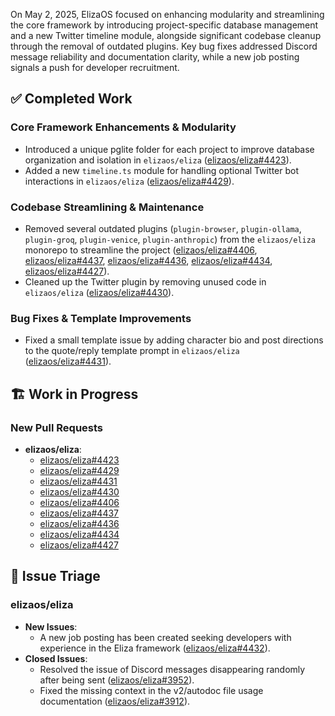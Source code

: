 On May 2, 2025, ElizaOS focused on enhancing modularity and streamlining the core framework by introducing project-specific database management and a new Twitter timeline module, alongside significant codebase cleanup through the removal of outdated plugins. Key bug fixes addressed Discord message reliability and documentation clarity, while a new job posting signals a push for developer recruitment.

## ✅ Completed Work

### Core Framework Enhancements & Modularity
- Introduced a unique pglite folder for each project to improve database organization and isolation in `elizaos/eliza` ([elizaos/eliza#4423](https://github.com/elizaos/eliza/pull/4423)).
- Added a new `timeline.ts` module for handling optional Twitter bot interactions in `elizaos/eliza` ([elizaos/eliza#4429](https://github.com/elizaos/eliza/pull/4429)).

### Codebase Streamlining & Maintenance
- Removed several outdated plugins (`plugin-browser`, `plugin-ollama`, `plugin-groq`, `plugin-venice`, `plugin-anthropic`) from the `elizaos/eliza` monorepo to streamline the project ([elizaos/eliza#4406](https://github.com/elizaos/eliza/pull/4406), [elizaos/eliza#4437](https://github.com/elizaos/eliza/pull/4437), [elizaos/eliza#4436](https://github.com/elizaos/eliza/pull/4436), [elizaos/eliza#4434](https://github.com/elizaos/eliza/pull/4434), [elizaos/eliza#4427](https://github.com/elizaos/eliza/pull/4427)).
- Cleaned up the Twitter plugin by removing unused code in `elizaos/eliza` ([elizaos/eliza#4430](https://github.com/elizaos/eliza/pull/4430)).

### Bug Fixes & Template Improvements
- Fixed a small template issue by adding character bio and post directions to the quote/reply template prompt in `elizaos/eliza` ([elizaos/eliza#4431](https://github.com/elizaos/eliza/pull/4431)).

## 🏗️ Work in Progress

### New Pull Requests
- **elizaos/eliza**:
    - [elizaos/eliza#4423](https://github.com/elizaos/eliza/pull/4423)
    - [elizaos/eliza#4429](https://github.com/elizaos/eliza/pull/4429)
    - [elizaos/eliza#4431](https://github.com/elizaos/eliza/pull/4431)
    - [elizaos/eliza#4430](https://github.com/elizaos/eliza/pull/4430)
    - [elizaos/eliza#4406](https://github.com/elizaos/eliza/pull/4406)
    - [elizaos/eliza#4437](https://github.com/elizaos/eliza/pull/4437)
    - [elizaos/eliza#4436](https://github.com/elizaos/eliza/pull/4436)
    - [elizaos/eliza#4434](https://github.com/elizaos/eliza/pull/4434)
    - [elizaos/eliza#4427](https://github.com/elizaos/eliza/pull/4427)

## 🐞 Issue Triage

### elizaos/eliza
- **New Issues**:
    - A new job posting has been created seeking developers with experience in the Eliza framework ([elizaos/eliza#4432](https://github.com/elizaos/eliza/issues/4432)).
- **Closed Issues**:
    - Resolved the issue of Discord messages disappearing randomly after being sent ([elizaos/eliza#3952](https://github.com/elizaos/eliza/issues/3952)).
    - Fixed the missing context in the v2/autodoc file usage documentation ([elizaos/eliza#3912](https://github.com/elizaos/eliza/issues/3912)).